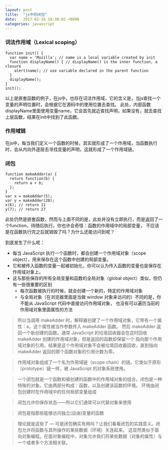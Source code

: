 ```yaml
---
layout: post
title:  "js中的闭包"
date:   2017-02-16 18:30:02 +0800
categories: javascript
---
```


### 词法作用域（Lexical scoping）

```
function init() {
  var name = 'Mozilla'; // name is a local variable created by init
  function displayName() { // displayName() is the inner function, a closure
    alert(name); // use variable declared in the parent function
  }
  displayName();
}
init();
```

以上是嵌套函数的例子，在js中，也存在词法作用域，它的含义是，当js查找一个变量的声明位置时，会根据它在源码中的使用位置去查找。
此处，内部函数displayName里面使用变量name，它会首先就近查找声明，如果没有，就去查找上层函数，结果在init中找到了此函数。

### 作用域链

在js中，每当我们定义一个函数的时候，其实就形成了一个作用域，当函数执行时，会从内向外逐层去寻找变量的声明，这就形成了一个作用域链。

### 闭包

```
function makeAdder(a) {
  return function(b) {
    return a + b;
  };
}
var x = makeAdder(5);
var y = makeAdder(20);
x(6); // return 11
y(7); // return 27
```

此处仍然是嵌套函数，然而与上面不同的是，此处并没有立即执行，而是返回了一个function，待随后执行。你也许会奇怪：函数的作用域中的局部变量，
不应该是在函数执行完之后就销毁了吗？为什么还能访问到呢？

到底发生了什么呢：

* 每当 JavaScript 执行一个函数时，都会创建一个作用域对象（scope object），用来保存在这个函数中创建的局部变量。
* 它和被传入函数的变量一起被初始化，你可以认为传入函数的变量也是保存在作用域对象上。
* 这与那些保存的所有全局变量和函数的全局对象（global object）类似，但仍有一些很重要的区别
    * 每次函数被执行的时候，就会创建一个新的，特定的作用域对象
    * 与全局对象（在浏览器里面是当做 window 对象来访问的）不同的是，你不能从 JavaScript 代码中直接访问作用域对象，
    也没有可以遍历当前的作用域对象里面属性的方法

> 所以当调用 makeAdder 时，解释器创建了一个作用域对象，它带有一个属性：a，这个属性被当作参数传入 makeAdder 函数。
然后 makeAdder 返回一个新创建的函数。通常 JavaScript 的垃圾回收器会在这时回收 makeAdder 创建的作用域对象，但是返回的函数却保留一个
指向那个作用域对象的引用。结果是这个作用域对象不会被垃圾回收器回收，直到指向 makeAdder 返回的那个函数对象的引用计数为零。

> 作用域对象组成了一个名为作用域链（scope chain）的链。它类似于原形（prototype）链一样，被 JavaScript 的对象系统使用。

> 一个闭包就是一个函数和被创建的函数中的作用域对象的组合。闭包是一种特殊的对象。它由两部分构成：函数，以及创建该函数的环境。
环境由闭包创建时在作用域中的任何局部变量组成

> 闭包允许你保存状态——所以它们通常可以代替对象来使用

> 闭包是指那些能够访问独立(自由)变量的函数

> 理论就是这些了 — 可是闭包确实有用吗？让我们看看闭包的实践意义。闭包允许将函数与其所操作的某些数据（环境）关连起来。
这显然类似于面向对象编程。在面对象编程中，对象允许我们将某些数据（对象的属性）与一个或者多个方法相关联。



